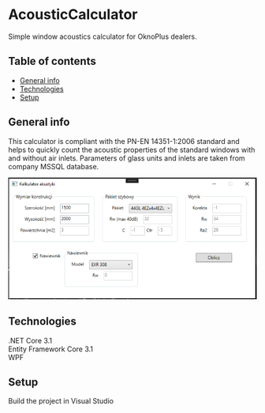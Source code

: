# AcousticCalculator

Simple window acoustics calculator for OknoPlus dealers.

## Table of contents
* [General info](#general-info)
* [Technologies](#technologies)
* [Setup](#setup)

## General info

This calculator is compliant 
with the PN-EN 14351-1:2006 standard 
and helps to quickly count the acoustic 
properties of the standard windows with and without air inlets.
Parameters of glass units and inlets are taken from company MSSQL database.

![Main window](acscreen.png)

## Technologies

.NET Core 3.1   
Entity Framework Core 3.1   
WPF

## Setup

Build the project in Visual Studio
